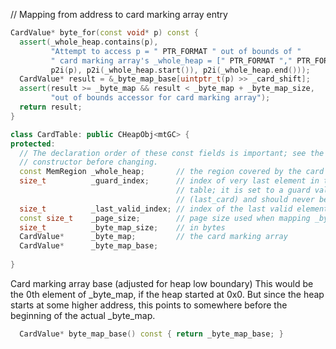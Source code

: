 


// Mapping from address to card marking array entry
```cpp
CardValue* byte_for(const void* p) const {
  assert(_whole_heap.contains(p),
         "Attempt to access p = " PTR_FORMAT " out of bounds of "
         " card marking array's _whole_heap = [" PTR_FORMAT "," PTR_FORMAT ")",
         p2i(p), p2i(_whole_heap.start()), p2i(_whole_heap.end()));
  CardValue* result = &_byte_map_base[uintptr_t(p) >> _card_shift];
  assert(result >= _byte_map && result < _byte_map + _byte_map_size,
         "out of bounds accessor for card marking array");
  return result;
}
```


```cpp
class CardTable: public CHeapObj<mtGC> {
protected:
  // The declaration order of these const fields is important; see the
  // constructor before changing.
  const MemRegion _whole_heap;       // the region covered by the card table
  size_t          _guard_index;      // index of very last element in the card
                                     // table; it is set to a guard value
                                     // (last_card) and should never be modified
  size_t          _last_valid_index; // index of the last valid element
  const size_t    _page_size;        // page size used when mapping _byte_map
  size_t          _byte_map_size;    // in bytes
  CardValue*      _byte_map;         // the card marking array
  CardValue*      _byte_map_base;
  
}
```


Card marking array base (adjusted for heap low boundary)
This would be the 0th element of _byte_map, if the heap started at 0x0.
But since the heap starts at some higher address, this points to somewhere before the beginning of the actual _byte_map.
```cpp
  CardValue* byte_map_base() const { return _byte_map_base; }

```